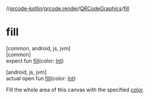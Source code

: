 //[qrcode-kotlin](../../../index.md)/[qrcode.render](../index.md)/[QRCodeGraphics](index.md)/[fill](fill.md)

# fill

[common, android, js, jvm]\
[common]\
expect fun [fill](fill.md)(color: [Int](https://kotlinlang.org/api/latest/jvm/stdlib/kotlin/-int/index.html))

[android, js, jvm]\
actual open fun [fill](fill.md)(color: [Int](https://kotlinlang.org/api/latest/jvm/stdlib/kotlin/-int/index.html))

Fill the whole area of this canvas with the specified [color](fill.md).
